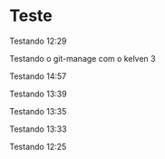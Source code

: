 # Teste

Testando 12:29

Testando o git-manage com o kelven 3

Testando 14:57

Testando 13:39

Testando 13:35

Testando 13:33

Testando 12:25